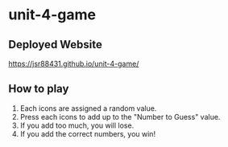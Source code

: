 # unit-4-game

## Deployed Website

https://jsr88431.github.io/unit-4-game/

## How to play

1. Each icons are assigned a random value.
2. Press each icons to add up to the "Number to Guess" value.
3. If you add too much, you will lose.
4. If you add the correct numbers, you win!
